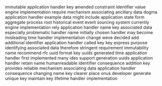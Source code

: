 immutable application handler key amended constraint identifier value engine implementation require mechanism associating ancillary data dogma application handler example data might include application state form aggregate process root historical event event sourcing system currently engine implementation rely application handler name key associated data especially problematic handler name initially chosen handler may become misleading time handler implementation change weve decided add additional identifier application handler called key key express purpose identifying associated data therefore stringent requirement immutability name recommend rfc uuid format key uuids generated time application handler first implemented many ides support generation uuids application handler retain name humanreadable identifier consequence addition key provides reliable mechanism associating data application handler consequence changing name key clearer place onus developer generate unique key maintain key lifetime handler implementation